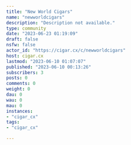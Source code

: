 ```yaml
---
title: "New World Cigars" 
name: "newworldcigars"
description: "Description not available."
type: community
date: "2023-06-23 01:19:09"
draft: false
nsfw: false
actor_id: "https://cigar.cx/c/newworldcigars"
host: cigar.cx
lastmod: "2023-06-10 01:07:07"
published: "2023-06-10 00:13:26"
subscribers: 3
posts: 0
comments: 0
weight: 0
dau: 0
wau: 0
mau: 0
instances:
- "cigar_cx"
tags: 
- "cigar_cx"

---
```


